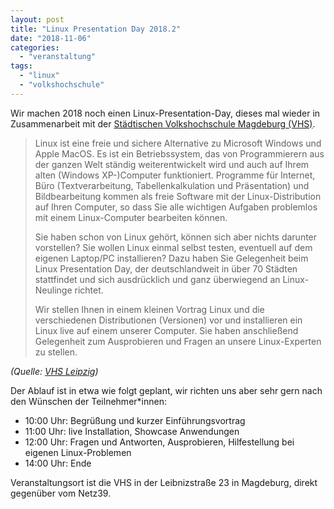 ```yaml
---
layout: post
title: "Linux Presentation Day 2018.2"
date: "2018-11-06"
categories: 
  - "veranstaltung"
tags: 
  - "linux"
  - "volkshochschule"
---
```


Wir machen 2018 noch einen Linux-Presentation-Day, dieses mal wieder in Zusammenarbeit mit der [Städtischen Volkshochschule Magdeburg (VHS)](https://www.vhs.magdeburg.de/).

> Linux ist eine freie und sichere Alternative zu Microsoft Windows und Apple MacOS. Es ist ein Betriebssystem, das von Programmierern aus der ganzen Welt ständig weiterentwickelt wird und auch auf Ihrem alten (Windows XP-)Computer funktioniert. Programme für Internet, Büro (Textverarbeitung, Tabellenkalkulation und Präsentation) und Bildbearbeitung kommen als freie Software mit der Linux-Distribution auf Ihren Computer, so dass Sie alle wichtigen Aufgaben problemlos mit einem Linux-Computer bearbeiten können.
> 
> Sie haben schon von Linux gehört, können sich aber nichts darunter vorstellen? Sie wollen Linux einmal selbst testen, eventuell auf dem eigenen Laptop/PC installieren? Dazu haben Sie Gelegenheit beim Linux Presentation Day, der deutschlandweit in über 70 Städten stattfindet und sich ausdrücklich und ganz überwiegend an Linux-Neulinge richtet.
> 
> Wir stellen Ihnen in einem kleinen Vortrag Linux und die verschiedenen Distributionen (Versionen) vor und installieren ein Linux live auf einem unserer Computer. Sie haben anschließend Gelegenheit zum Ausprobieren und Fragen an unsere Linux-Experten zu stellen.

_(Quelle: [VHS Leipzig](https://www.vhs-leipzig.de/))_

Der Ablauf ist in etwa wie folgt geplant, wir richten uns aber sehr gern nach den Wünschen der Teilnehmer\*innen:

- 10:00 Uhr: Begrüßung und kurzer Einführungsvortrag
- 11:00 Uhr: live Installation, Showcase Anwendungen
- 12:00 Uhr: Fragen und Antworten, Ausprobieren, Hilfestellung bei eigenen Linux-Problemen
- 14:00 Uhr: Ende

Veranstaltungsort ist die VHS in der Leibnizstraße 23 in Magdeburg, direkt gegenüber vom Netz39.

